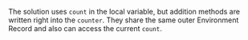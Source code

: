 
The solution uses `count` in the local variable, but addition methods are written right into the `counter`. They share the same outer Environment Record and also can access the current `count`.
